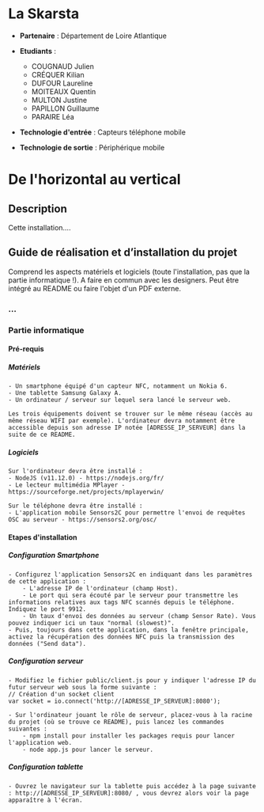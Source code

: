 # La Skarsta

- **Partenaire** : Département de Loire Atlantique

- **Etudiants** : 
	- COUGNAUD Julien
	- CRÉQUER Kilian
	- DUFOUR Laureline
	- MOITEAUX Quentin
	- MULTON Justine
	- PAPILLON Guillaume
	- PARAIRE Léa

- **Technologie d'entrée** : Capteurs téléphone mobile

- **Technologie de sortie** : Périphérique mobile

  

# De l'horizontal au vertical

## Description

Cette installation….

## Guide de réalisation et d’installation du projet

Comprend les aspects matériels et logiciels (toute l'installation, pas que la partie informatique !). A faire en commun avec les designers. Peut être intégré au README ou faire l'objet d'un PDF externe.

### ...


### Partie informatique

#### Pré-requis

##### Matériels

	- Un smartphone équipé d'un capteur NFC, notamment un Nokia 6.
	- Une tablette Samsung Galaxy A.
	- Un ordinateur / serveur sur lequel sera lancé le serveur web.
	
	Les trois équipements doivent se trouver sur le même réseau (accès au même réseau WIFI par exemple). L'ordinateur devra notamment être accessible depuis son adresse IP notée [ADRESSE_IP_SERVEUR] dans la suite de ce README.

##### Logiciels

	Sur l'ordinateur devra être installé : 
	- NodeJS (v11.12.0) - https://nodejs.org/fr/
	- Le lecteur multimédia MPlayer - https://sourceforge.net/projects/mplayerwin/
	
	Sur le téléphone devra être installé :
	- L'application mobile Sensors2C pour permettre l'envoi de requêtes OSC au serveur - https://sensors2.org/osc/

#### Etapes d'installation

##### Configuration Smartphone
	- Configurez l'application Sensors2C en indiquant dans les paramètres de cette application :
		- L'adresse IP de l'ordinateur (champ Host).
		- Le port qui sera écouté par le serveur pour transmettre les informations relatives aux tags NFC scannés depuis le téléphone. Indiquez le port 9912.
		- Un taux d'envoi des données au serveur (champ Sensor Rate). Vous pouvez indiquer ici un taux "normal (slowest)".
	- Puis, toujours dans cette application, dans la fenêtre principale, activez la récupération des données NFC puis la transmission des données ("Send data").
		
##### Configuration serveur

	- Modifiez le fichier public/client.js pour y indiquer l'adresse IP du futur serveur web sous la forme suivante :
	// Création d'un socket client
	var socket = io.connect('http://[ADRESSE_IP_SERVEUR]:8080');

	- Sur l'ordinateur jouant le rôle de serveur, placez-vous à la racine du projet (où se trouve ce README), puis lancez les commandes suivantes : 
		- npm install pour installer les packages requis pour lancer l'application web.
		- node app.js pour lancer le serveur.
	
	
##### Configuration tablette
	- Ouvrez le navigateur sur la tablette puis accédez à la page suivante : http://[ADRESSE_IP_SERVEUR]:8080/ , vous devrez alors voir la page apparaître à l'écran.
